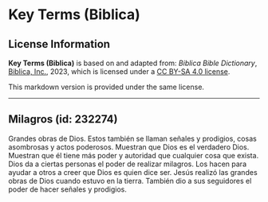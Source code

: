# Key Terms (Biblica)

## License Information

**Key Terms (Biblica)** is based on and adapted from: _Biblica Bible Dictionary_, [Biblica, Inc.](https://www.biblica.com/), 2023, which is licensed under a [CC BY-SA 4.0 license](https://creativecommons.org/licenses/by-sa/4.0/legalcode.en).

This markdown version is provided under the same license.



--------------------------------

## Milagros (id: 232274)

Grandes obras de Dios. Estos también se llaman señales y prodigios, cosas asombrosas y actos poderosos. Muestran que Dios es el verdadero Dios. Muestran que él tiene más poder y autoridad que cualquier cosa que exista. Dios da a ciertas personas el poder de realizar milagros. Los hacen para ayudar a otros a creer que Dios es quien dice ser. Jesús realizó las grandes obras de Dios cuando estuvo en la tierra. También dio a sus seguidores el poder de hacer señales y prodigios.



